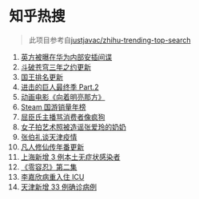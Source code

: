 # 知乎热搜

> 此项目参考自[justjavac/zhihu-trending-top-search](https://github.com/justjavac/zhihu-trending-top-search/blob/main/utils.ts)

<!-- BEGIN -->
  <!-- 最后更新时间:Sun Jan 16 2022 20:12:08 GMT+0000 (Coordinated Universal Time) -->
  1. [英方被曝在华为内部安插间谍](https://www.zhihu.com/search?q=华为)
1. [斗破苍穹三年之约更新](https://www.zhihu.com/search?q=斗破苍穹三年之约)
1. [国王排名更新](https://www.zhihu.com/search?q=国王排名)
1. [进击的巨人最终季 Part.2](https://www.zhihu.com/search?q=进击的巨人)
1. [动画电影《向着明亮那方》](https://www.zhihu.com/search?q=向着明亮那方)
1. [Steam 国游销量年榜](https://www.zhihu.com/search?q=steam)
1. [屈臣氏主播骂消费者像疯狗](https://www.zhihu.com/search?q=屈臣氏)
1. [女子拍艺术照被造谣张爱玲的奶奶](https://www.zhihu.com/search?q=张爱玲奶奶)
1. [张伯礼谈天津疫情](https://www.zhihu.com/search?q=张伯礼)
1. [凡人修仙传年番更新 ](https://www.zhihu.com/search?q=凡人修仙传)
1. [上海新增 3 例本土无症状感染者](https://www.zhihu.com/search?q=上海疫情)
1. [《零容忍》第二集](https://www.zhihu.com/search?q=零容忍)
1. [李嘉欣病重入住 ICU](https://www.zhihu.com/search?q=李嘉欣)
1. [天津新增 33 例确诊病例](https://www.zhihu.com/search?q=天津疫情)
  <!-- END -->